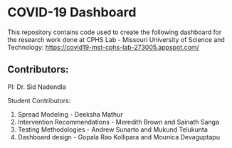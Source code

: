 # COVID-19 Dashboard
This repository contains code used to create the following dashboard for the research work done at CPHS Lab - Missouri University of Science and Technology:
https://covid19-mst-cphs-lab-273005.appspot.com/

## Contributors:
PI: Dr. Sid Nadendla

Student Contributors:
1. Spread Modeling              - Deeksha Mathur
2. Intervention Recommendations - Meredith Brown and Sainath Sanga
3. Testing Methodologies        - Andrew Sunarto and Mukund Telukunta
4. Dashboard design             - Gopala Rao Kollipara and Mounica Devaguptapu
